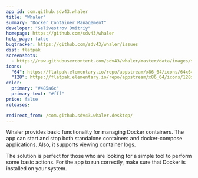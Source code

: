 ```yaml
---
app_id: com.github.sdv43.whaler
title: "Whaler"
summary: "Docker Container Management"
developer: "Selivestrov Dmitriy"
homepage: https://github.com/sdv43/whaler
help_page: false
bugtracker: https://github.com/sdv43/whaler/issues
dist: flatpak
screenshots:
  - https://raw.githubusercontent.com/sdv43/whaler/master/data/images/screenshots/screenshot-1.png
icons:
  "64": https://flatpak.elementary.io/repo/appstream/x86_64/icons/64x64/com.github.sdv43.whaler.png
  "128": https://flatpak.elementary.io/repo/appstream/x86_64/icons/128x128/com.github.sdv43.whaler.png
color:
  primary: "#485a6c"
  primary-text: "#fff"
price: false
releases:

redirect_from: /com.github.sdv43.whaler.desktop/
---
```


<p>Whaler provides basic functionality for managing Docker containers. The app can start and stop both standalone containers and docker-compose applications. Also, it supports viewing container logs.</p>
<p>The solution is perfect for those who are looking for a simple tool to perform some basic actions. For the app to run correctly, make sure that Docker is installed on your system.</p>